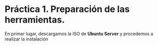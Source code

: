 # Práctica 1. Preparación de las herramientas.
En primer lugar, descargamos la ISO de **Ubuntu Server** y procedemos a realizar la instalación 